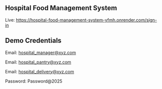 ## Hospital Food Management System

Live: https://hospital-food-management-system-yfmh.onrender.com/sign-in

## Demo Credentials

Email: hospital_manager@xyz.com

Email: hospital_pantry@xyz.com

Email: hospital_delivery@xyz.com

Password: Password@2025
